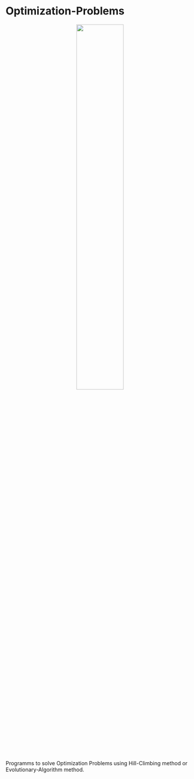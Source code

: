 # Optimization-Problems

<p align="center">
  <a href="https://skillicons.dev">
    <img style="width:50%" src="https://skillicons.dev/icons?i=c" />
  </a>
</p>

Programms to solve Optimization Problems using Hill-Climbing method or Evolutionary-Algorithm method.
